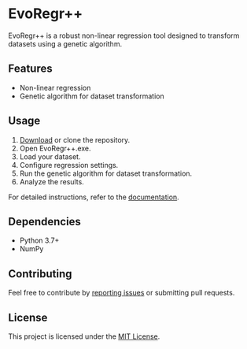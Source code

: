 # EvoRegr++

EvoRegr++ is a robust non-linear regression tool designed to transform datasets using a genetic algorithm.

## Features
- Non-linear regression
- Genetic algorithm for dataset transformation

## Usage
1. [Download](#) or clone the repository.
2. Open EvoRegr++.exe.
3. Load your dataset.
4. Configure regression settings.
5. Run the genetic algorithm for dataset transformation.
6. Analyze the results.

For detailed instructions, refer to the [documentation](#).

## Dependencies
- Python 3.7+
- NumPy

## Contributing
Feel free to contribute by [reporting issues](#) or submitting pull requests.

## License
This project is licensed under the [MIT License](LICENSE).



